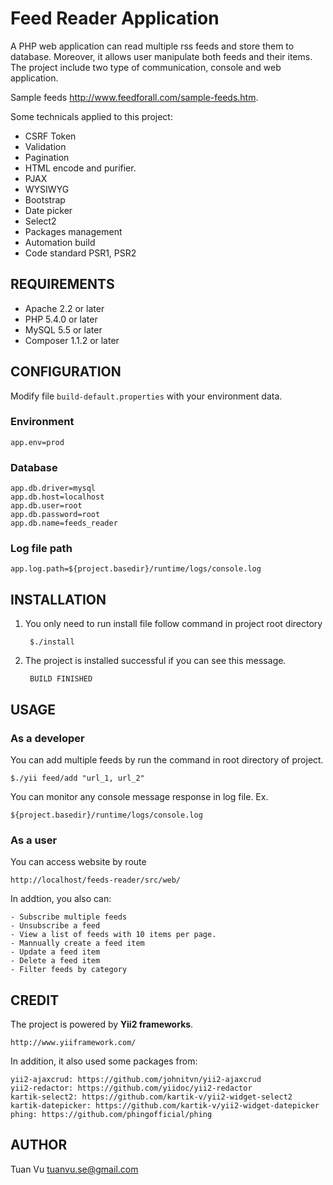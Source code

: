 Feed Reader Application
============================

A PHP web application can read multiple rss feeds and store them to database. Moreover, it allows user manipulate both feeds and their items. The project include two type of communication, console and web application.

Sample feeds http://www.feedforall.com/sample-feeds.htm. 

Some technicals applied to this project:
- CSRF Token
- Validation
- Pagination
- HTML encode and purifier.
- PJAX
- WYSIWYG
- Bootstrap
- Date picker
- Select2
- Packages management
- Automation build
- Code standard PSR1, PSR2

REQUIREMENTS
------------
- Apache 2.2 or later
- PHP 5.4.0 or later
- MySQL 5.5 or later
- Composer 1.1.2 or later

CONFIGURATION
-------------
Modify file `build-default.properties` with your environment data.

### Environment

    app.env=prod

### Database

    app.db.driver=mysql
    app.db.host=localhost
    app.db.user=root
    app.db.password=root
    app.db.name=feeds_reader

### Log file path

    app.log.path=${project.basedir}/runtime/logs/console.log

INSTALLATION
------------
1. You only need to run install file follow command in project root directory

        $./install

2. The project is installed successful if you can see this message.

        BUILD FINISHED

USAGE
-----
### As a developer

You can add multiple feeds by run the command in root directory of project.

    $./yii feed/add "url_1, url_2"

You can monitor any console message response in log file. Ex.

    ${project.basedir}/runtime/logs/console.log
### As a user

You can access website by route

    http://localhost/feeds-reader/src/web/

In addtion, you also can:

    - Subscribe multiple feeds
    - Unsubscribe a feed
    - View a list of feeds with 10 items per page.
    - Mannually create a feed item
    - Update a feed item
    - Delete a feed item
    - Filter feeds by category

CREDIT
------
The project is powered by **Yii2 frameworks**.

    http://www.yiiframework.com/

In addition, it also used some packages from:

    yii2-ajaxcrud: https://github.com/johnitvn/yii2-ajaxcrud
    yii2-redactor: https://github.com/yiidoc/yii2-redactor
    kartik-select2: https://github.com/kartik-v/yii2-widget-select2
    kartik-datepicker: https://github.com/kartik-v/yii2-widget-datepicker
    phing: https://github.com/phingofficial/phing

AUTHOR
------
Tuan Vu tuanvu.se@gmail.com
